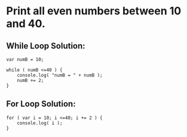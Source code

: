 # Print all even numbers between 10 and 40.

## While Loop Solution:

```
var numB = 10;

while ( numB <=40 ) {
	console.log( "numB = " + numB );
	numB += 2;
}
```

## For Loop Solution:

```
for ( var i = 10; i <=40; i += 2 ) {
	console.log( i );
}
```
